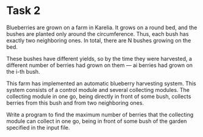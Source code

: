 # Task 2

Blueberries are grown on a farm in Karelia. It grows on a round bed, and the bushes
are planted only around the circumference. Thus, each bush has exactly two neighboring
ones. In total, there are N bushes growing on the bed.

These bushes have different yields, so by the time they were harvested, a different
number of berries had grown on them — ai berries had grown on the i-th bush.

This farm has implemented an automatic blueberry harvesting system. This system consists
of a control module and several collecting modules. The collecting module in one
go, being directly in front of some bush, collects berries from this bush and from
two neighboring ones.

Write a program to find the maximum number of berries that the collecting module
can collect in one go, being in front of some bush of the garden specified in the
input file.
